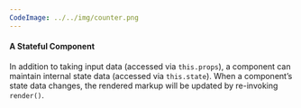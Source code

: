 ```yaml
---
CodeImage: ../../img/counter.png
---
```

<div>
    <h4>A Stateful Component</h4>
    <p>
        In addition to taking input data (accessed via <code >this.props</code>), a component can maintain internal state data (accessed via <code >this.state</code>). When a component’s state data changes, the rendered markup will be updated by re-invoking <code >render()</code>.
    </p>
</div>